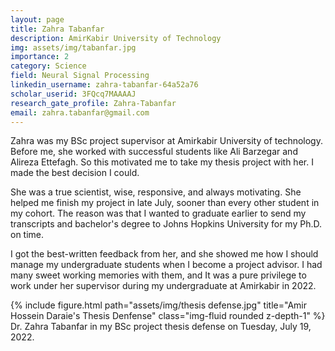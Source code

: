 ```yaml
---
layout: page
title: Zahra Tabanfar
description: AmirKabir University of Technology
img: assets/img/tabanfar.jpg
importance: 2
category: Science
field: Neural Signal Processing
linkedin_username: zahra-tabanfar-64a52a76
scholar_userid: 3FQcq7MAAAAJ
research_gate_profile: Zahra-Tabanfar
email: zahra.tabanfar@gmail.com
---
```


Zahra was my BSc project supervisor at Amirkabir University of technology. Before me, she worked with successful students like Ali Barzegar and Alireza Ettefagh. So this motivated me to take my thesis project with her. I made the best decision I could.

She was a true scientist, wise, responsive, and always motivating. She helped me finish my project in late July, sooner than every other student in my cohort. The reason was that I wanted to graduate earlier to send my transcripts and bachelor's degree to Johns Hopkins University for my Ph.D. on time. 

I got the best-written feedback from her, and she showed me how I should manage my undergraduate students when I become a project advisor. I had many sweet working memories with them, and It was a pure privilege to work under her supervisor during my undergraduate at Amirkabir in 2022. 

<div class="row">
    <div class="col-sm mt-1 mt-md-0">
        {% include figure.html path="assets/img/thesis defense.jpg" title="Amir Hossein Daraie's Thesis Denfense" class="img-fluid rounded z-depth-1" %}
    </div>
</div>
<div class="caption">
    Dr. Zahra Tabanfar in my BSc project thesis defense on Tuesday, July 19, 2022.
</div>
